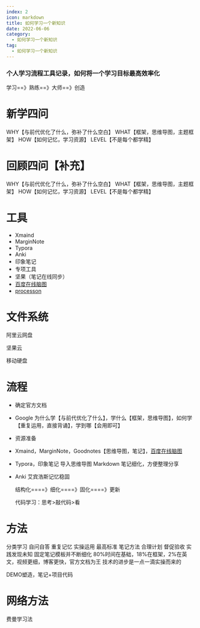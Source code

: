 ```yaml
---
index: 2
icon: markdown
title: 如何学习一个新知识
date: 2022-06-06
category:
  - 如何学习一个新知识
tag:
  - 如何学习一个新知识
---
```


### 个人学习流程工具记录，如何将一个学习目标最高效率化

学习==》熟练==》大师==》创造

<!-- more -->

# 新学四问

WHY【与前代优化了什么，弥补了什么空白】
WHAT【框架，思维导图，主题框架】
HOW【如何记忆，学习资源】
LEVEL【不是每个都学精】

# 回顾四问【补充】

WHY【与前代优化了什么，弥补了什么空白】
WHAT【框架，思维导图，主题框架】
HOW【如何记忆，学习资源】
LEVEL【不是每个都学精】

# 工具
- Xmaind
- MarginNote
- Typora
- Anki
- 印象笔记
- 专项工具  
- 坚果（笔记在线同步）
- [百度在线脑图](https://naotu.baidu.com/)
- [processon](https://www.processon.com/)

# 文件系统

阿里云网盘

坚果云

移动硬盘

# 流程
- 确定官方文档

- Google 为什么学【与前代优化了什么】，学什么【框架，思维导图】，如何学【重复运用，直接背诵】，学到哪【会用即可】

- 资源准备

- Xmaind，MarginNote，Goodnotes【思维导图，笔记】，[百度在线脑图](https://naotu.baidu.com/)

- Typora，印象笔记 导入思维导图 Markdown 笔记细化，方便整理分享

- Anki 艾宾浩斯记忆稳固  

  结构化====》细化====》固化====》更新
  
  代码学习：思考>敲代码>看

# 方法
分类学习
自问自答
重复记忆
实操运用
最高标准
笔记方法
合理计划
督促验收 
实践发现未知
固定笔记模板并不断细化
80%时间在基础，18%在框架，2%在英文，视频更细，博客更快，官方文档为王
技术的进步是一点一滴实操而来的

DEMO塑造，笔记+项目代码

# 网络方法
费曼学习法

